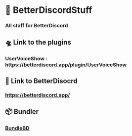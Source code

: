 # 🐬 BetterDiscordStuff

### All staff for BetterDiscord

## 🛸 Link to the plugins

### UserVoiceShow : https://betterdiscord.app/plugin/UserVoiceShow

## 🚀 Link to BetterDisocrd

### https://betterdiscord.app/

## 📦 Bundler

### [BundleBD](https://github.com/Neodymium7/BundleBD)
